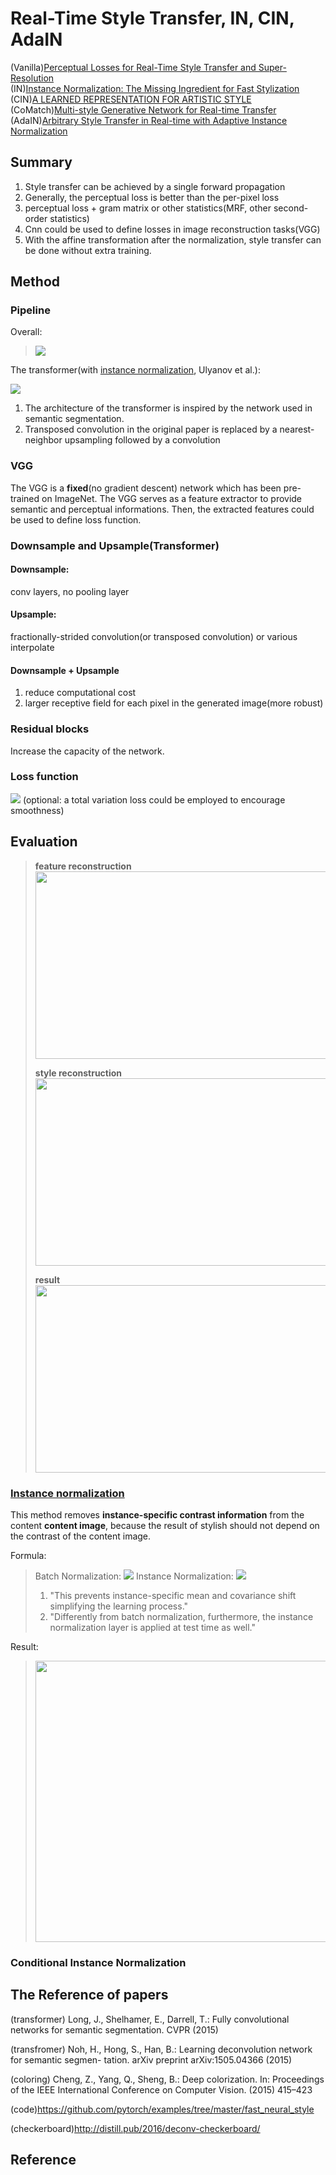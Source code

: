 # Real-Time Style Transfer, IN, CIN, AdaIN

(Vanilla)[Perceptual Losses for Real-Time Style Transfer and Super-Resolution ](https://arxiv.org/abs/1603.08155)     
(IN)[Instance Normalization: The Missing Ingredient for Fast Stylization](https://arxiv.org/abs/1607.08022)       
(CIN)[A LEARNED REPRESENTATION FOR ARTISTIC STYLE](https://arxiv.org/abs/1610.07629)      
(CoMatch)[Multi-style Generative Network for Real-time Transfer](https://arxiv.org/abs/1703.06953)          
(AdaIN)[Arbitrary Style Transfer in Real-time with Adaptive Instance Normalization](https://arxiv.org/abs/1703.06868)





## Summary

1. Style transfer can be achieved by a single forward propagation
2. Generally, the perceptual loss is better than the per-pixel loss
2. perceptual loss + gram matrix or other statistics(MRF, other second-order statistics)
3. Cnn could be used to define losses in image reconstruction tasks(VGG)
4. With the affine transformation after the normalization, style transfer can be done without extra training.


## Method

### Pipeline 

Overall: 

>![](../res/style13.png)

The transformer(with [instance normalization](https://arxiv.org/abs/1607.08022), Ulyanov et al.): 

![](../res/style12.png)

1. The architecture of the transformer is inspired by the network used in semantic segmentation.        
2. Transposed convolution in the original paper is replaced by a nearest-neighbor upsampling followed by a convolution

### VGG

The VGG is a **fixed**(no gradient descent) network which has been pre-trained on ImageNet. The VGG serves as a feature extractor to provide semantic and perceptual informations.  Then, the extracted features could be used to define loss function.    

### Downsample and Upsample(Transformer)

#### Downsample: 

conv layers, no pooling layer

#### Upsample:

fractionally-strided convolution(or transposed convolution) or various interpolate

#### Downsample + Upsample 

1. reduce computational cost
2. larger receptive field for each pixel in the generated image(more robust)

### Residual blocks

Increase the capacity of the network.

### Loss function

![](../res/style17.gif)
(optional: a total variation loss could be employed to encourage smoothness)

## Evaluation

>**feature reconstruction**      
><img src="../res/style18.png" width = "600" height = "300" align=center />        
>
>
>**style reconstruction**     
><img src="../res/style19.png" width = "600" height = "300" align=center />     
>
>
>**result**      
><img src="../res/style20.png" width = "600" height = "300" align=center />


### [Instance normalization](https://arxiv.org/abs/1607.08022)

This method removes **instance-specific contrast information** from the content **content image**, because the result of stylish should not depend on the contrast of the content image.

Formula:     
>Batch Normalization:
>![](../res/style14.png)
>Instance Normalization:
>![](../res/style15.png)
>1. "This prevents instance-specific mean and covariance shift simplifying the learning process."        
>2. "Differently from batch normalization, furthermore, the instance normalization layer is applied at test time as well."

Result:

><img src="../res/style16.png" width = "600" height = "450" align=center />

### Conditional Instance Normalization 

## The Reference of papers

(transformer) Long, J., Shelhamer, E., Darrell, T.: Fully convolutional networks for semantic segmentation. CVPR (2015)

(transfromer) Noh, H., Hong, S., Han, B.: Learning deconvolution network for semantic segmen- tation. arXiv preprint arXiv:1505.04366 (2015)

(coloring) Cheng, Z., Yang, Q., Sheng, B.: Deep colorization. In: Proceedings of the IEEE International Conference on Computer Vision. (2015) 415–423

(code)https://github.com/pytorch/examples/tree/master/fast_neural_style

(checkerboard)http://distill.pub/2016/deconv-checkerboard/

## Reference 

